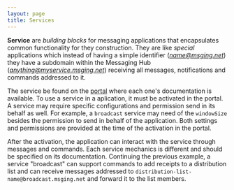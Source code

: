 ```yaml
---
layout: page
title: Services
---
```


**Service** are *building blocks* for messaging applications that encapsulates common functionality for they construction. They are like *special* applications which instead of having a simple identifier (*name@msging.net*) they have a subdomain within the Messaging Hub (*anything@myservice.msging.net*) receiving all messages, notifications and commands addressed to it.

The service be found on the [portal](http://messaginghub.io) where each one's documentation is available. To use a service in a aplication, it must be activated in the portal. A service may require specific configurations and permission send in its behalf as well. For example, a ```broadcast``` service may need of the ```windowSize``` besides the permission to send in behalf of the application. Both settings and permissions are provided at the time of the activation in the portal.

After the activation, the application can interact with the service through messages and commands. Each service mechanics is different and should be specified on its documentation. Continuing the previous example, a service "broadcast" can support commands to add receipts to a distribution list and can receive messages addressed to ```distribution-list-name@broadcast.msging.net``` and forward it to the list members.

